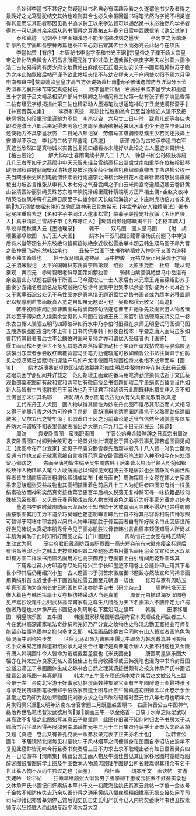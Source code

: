 <!-- { "loadSidebar": true } -->
　　余始得李邕书不甚好之然疑邕以书名自必有深趣及看之久遂谓他书少及者得之最晚好之尤笃譬犹结交其始也难则其合也必久余虽因邕书得笔法然为字絶不相类岂得其意而忘其形者耶因见邕书追求钟王以来字法皆可以通然邕书未必独然凡学书者得其一可以通其余余偶从邕书而得之耳嘉祐五年春分日雪中西牕信笔【欧公试笔】
　　泰和真迹　记刻亭上字画褊浅恐不能传逺欲改刻之邕状
　　亭为李之芳鹊湖新亭所刻字画即吾宗神秀篇也泰和专心刻石宜其传世久而弥光云此帖今在项氏
　　李邕帖赞【有序】　右唐秘书李邕字泰和书光王琚宗皇帝之子濮王峤太宗皇帝之曽孙故紫微舍人石昌言所藏元祐丁卯过甬上遇紫微孙夷庚字坦夫以张萱六画徐浩二古帖易得尚有厉少府求地黄帖白麻纸在石氏坦夫幼安长子书画号苑翰林苏子瞻为之序此帖飘縦后帖严谨予欲此帖坦夫惜不与幼安程夫人于户间使以归予焉六月甲申南都舟中赞曰蓬监皇皇才高气方张说妬善杜甫光子敬储逸僧防与详润分玉莹秀溢春芳襄阳米芾审定真迹秘玩
　　跋李邕胜和帖　右唐秘书监李邕字太和墨迹五十字易于吕文靖丞相家户部尚书穉卿之孙端问有三帖第一帖有张子有字淡墨昏第二帖有缙云字纸揭损此第三帖也精彩动人墨渴笔劲想运笔神助丁丑嵗涟漪郡斋手【并寳晋英光集】
　　李泰和真迹　毒热比惟胜和邕今日至当涂地迩人逺不及把袂惘惘如何珍重珍重谨驰力不具　李邕状咨　六月廿二日申时　致意儿郎等各佳也　即欲迎濮王八郎后来足得未劳急也防周至惠鹿欲报适来风水事也少于道左申谢耳因还使驰力不具李邕状咨　二日光八郎记室　劳借马甚堪骑悚息濮王少若问还报驿上安置得不示之　李北海二帖子昻鉴定【真迹】
　　唐萧诚伪为古帖示李邕曰右军真迹邕欣然曰是真物诚以实告邕复视曰细看亦未能好以此论之古人墨迹未易辨也【格古要论】
　　解大绅学士春雨斋续书评凡二十八人　钟繇书如公孙硕肤赤舄几几王右军如子之燕居申申夭夭智永瑶台雪鹤高标出羣虞世南如重华在位被袗鼓琴欧阳询秋霄健翮峭壁双清褚遂良披沙拣金薛少保寒机夜织顔真卿五丁凿路柳公权一夫当闗张长史风回电驰僧怀素云行雨施李北海楼台映日花木逢春徐曽稽怒猊渴骥藏棱出力坡谷言维张从申有入木七分之气吾尝闻之子山云米南宫竒逸超迈烟云卷舒黄山谷清圆妙丽引绳贯珠苏东坡丰腴悦泽绵里藏针蔡端明方正严楷土偶金赵文敏神明英杰仪凤冲霄祥云捧日康里子山雄剑倚天长虹驾海饶介之卞庄刺虎功倍力省宋克鹏九万须仗扶摇宋仲珩龙驹凤雏神采已具詹希元【字孟举新安人独擅署法】署书冠冕庄重俞紫芝【名和字子中同江人逮事松雪】临摹子夫擅宠杜叔循【名环庐陵人】真书清风兰雪胡子申【名布旴江人】瑚碧树颇谢琮璜揭平仲【名枢丰城人】旱蛟得雨秋鹰入云【墨池璅录】
　　韩干
　　双马图　圉人呈马图
　　【附　胡瓌番部卓歇图　东丹王人犬图】
　　绢本韩干双马图旧藏曹泾杨氏前题马中神骏后有米黻等题名并东坡絶句皆真迹妙絶余近收松雪翁摹本题云韩生双马图子昻为晋之临神采飞动宛然韩公笔也
　　丑按干尝画下生嗔弥勒精妙入神则干又善为道释像不独工畜兽也
　　韩干双马图真迹神品　马中神骏　元祐戊辰正月获观于才翁之子洎米黻记　太平兴国翰林苏氏寳宁赐第观　绍彭　太原王尧臣　杜绾　辙从观秦观　黄宗元　赤髯碧眼老鲜卑回策如萦独善
　　骑赭白紫骝俱絶世马中岳湛有余姿眉山苏轼题右唐韩干所画二马今藏松江一士人家后有米元章王尧臣薛绍彭苏子由秦少游诸名胜题名及东坡翁絶句坡诗今见集中但集本以余姿作妍姿为不同耳近予又于冢宰石淙公处见干马性图亦是真笔惜无题识葢世之售书画者或为赝本必移置题识以规厚利若书画既真人览之自知虽无题识可也　吴郡都穆元敬父【真迹】
　　韩干初师陈闳后师曹霸画马得骨肉停匀法遂与曹韦并驰争先及画贵游人物各臻其妙至于傅染色入缣素余尝见其人马图在钱塘王氏二奚官引连钱骢燕支骄又见一卷朱衣白帽人骑骝五明马四蹄破碎如行水中乃李伯时旧藏在京师见明皇试马图调马图五陵游侠图照夜白粉本上有干自书内供奉韩干照夜白粉本十字要之唐人画马虽多如曹韩特其最著者后世李公麟伯时画马专师之亦可谓优入圣域者也【画鉴】
　　韦偃工画马松石更佳世不多见其笔法磊落挥霍振动杜子美诗所谓戏拈秃笔写骅骝倐见骐驎出东壁者余尝收红韀覆背骢马图笔力劲健騣尾可数如顔鲁公书法往嵗鲜于伯防见之惊叹累日尝赋诗曰渥洼产马如产龙韦偃画马如画松竒文也惜不成章而卒【画鉴】
　　绢本胡瓌番部卓歇图尘垢破裂神彩如生明昌中秘物也今在韩氏此卷云烟过眼录困学斋纪闻并详载之　范阳胡瓌工画槖驼番马用笔清劲渲染有法近于文氏获观番部槖驼图前有政和宣和两玺后有徽庙瘦金书御题胡瓌二字虽绢素百破而设色如新人马皆有生气逺胜东丹王家法也乃王征君百谷跋语云此图既非出猎又非入贡不知云何岂亦未识其名耶
　　胡防胡人汲水图笔法古劲大有父风都元敬有跋真迹
　　五代东丹王人犬图　画人物以得其情性为妙东丹此图不惟尽其形态而人犬相习又得于笔墨丹青之外为可珍也子昻题　唐胡瓌用笔清而圜防得笔于父熟而劲但清圜微劣于父尔五代之赞华深于形似葢自土风之习前辈论笔乏壮气信然今诸赏鉴多以东丹防大与谱叙不相表里吾故表而出之大徳九年九月二十日无闲民云【真迹】
　　周昉
　　袁安卧雪图　蛮夷职贡图
　　丁晋公始典金陵陛辞之日真宗出周昉袁安卧雪图曰付卿到金陵可选一絶景处张此谓遂张于赏心亭云事见郭若虚图画见闻志【此图今在严分宜家】近见子昻袁安卧雪卷先后题咏者凡十八人皆一时韵士葢为袁通甫作也又都元敬寓意编自言收得范寛袁安卧雪图卷笔法妙入神不知今在何处须留心细访之
　　古画至唐初皆生绢至吴生周昉韩干后来皆以热汤半熟入粉槌如银版故作人物精彩入笔今人收唐画必以绢辨见文粗便云不是唐非也张僧繇阎令画世所存者皆生绢南唐画皆粗绢徐熙绢或如布【米氏画史】周昉挥扇士女卷在韩太史家原系宋思陵题张受益故物也其画细描重着色前后凡十三人为妃后者四图穷有树一株虽绢素破故而神彩奕然真竒迹也苐恐更百年后褙久脱落无复神踪可寻一味按籍品较何殊捕风系影耶　又见景元春宵秘戏四段人物古雅设色沈着近为好事家分藏亦竒迹也
　　董逌书李伯时藏周昉画云龙眠居士知自嬉于艺或谓画入三昧不得辞也尝得周昉画按筝图其用工力不遗余巧矣媚色艳态明眸善睐后世自不得其形容骨相况传神写照可暂得于阿堵中耶尝持以问曰人物丰穰肌胜于骨葢画者自有所好哉余曰此固唐世所好尝见诸说太真妃丰肌秀骨今见于画亦肌胜过骨昔韩公言曲眉丰颊便知唐人所尚以丰肌为美昉于此时知所好而图之矣【广川画跋】
　　周昉惜花士女图在韩氏精彩生动宜为冠
　　茂实府君旧藏周昉西夷职贡图一高头短卷前有宋徽宗瘦金标题后有明昌等印记归之韩太史按宣和明昌二帝题签法书用墨名画用泥金又宣和天水双龙印有方圆二样法书用圆名画用方也高宗御府手卷画前上白引缝间用乾卦圆印其
　　下用希世藏小方印画卷尽处用绍兴二字长印墨迹不用卷上合缝卦印止用其下希世小印其后仍用绍兴小玺　古人题画书于引首宋徽庙御书题跋亦然故宣和间褙书画用黄绢引首也近世多书于画首赵松雪云画至元朝遭一刼也
　　张可与家有周昉五星真形图昉为宣州长史日所画其星法亦昉手自书【研北杂志】
　　周昉托塔天王像大着色与韩氏挥扇士女卷相彷神采动人当是真笔
　　周景元白描过海罗汉图卷见严嵩抄没籍中后归武林高深甫家载之尊生八牋品为天下名画第六不腆评定为卢楞伽者乃是也文休承严氏书画记亦列周昉名下葢沿习之误耳
　　韩滉
　　田家移居图　明皇演乐图　五牛图
　　韩滉田家移居图明昌秘府官本天顺成化间跋者三人今在武林高深甫家笔法竒妙绢素完好乃严分宜之故物也史称滉忠勤王室相业可师复能留心绘事笔墨神竒抑何多才艺耶　韩滉画品妙絶古今同时有山人戴嵩者画笔色色师滉而牛则称独步矣
　　世俗见马即命为曹韩韦偃见牛即命为韩滉戴嵩甚可笑唐名手众未易定惟薛道祖绍彭家九马图合杜甫诗是真曹笔余唐人大抵不相逺也又金陵有唐人韩滉画牛今人皆命为戴嵩戴葢差瘦也【米氏画史】
　　唐画明皇演乐图大幅亦在韩太史存良家无名人画极佳上有晋府收藏印或云韩滉笔也滉为中书令封晋国公諡忠肃工于书画画体生成之踪书合自然之理其遗迹世颇有之按文休承严氏书画记载晋公演乐图一其真是耶
　　韩太冲五牛图在项氏绢本矮卷其后赵文敏公凡三跋今录于左　余南北宦游于好事家见韩滉画数种集贤官画有丰年图醉道士图最神张可与家尧民击壤图笔极细鲜于伯防家醉道士图与此五牛皆真迹初田师孟以此卷示余余甚爱之后乃知为赵伯昻物因托刘彦方求之伯昻欣然辍赠时至元廿八年七月也明年六月携归吴兴重又明年济南东仓官舍题二月既朢赵孟頫书　右唐韩晋公五牛图神气磊落希世名笔也昔梁武欲用陶景景画三牛一以金络首一自放于水草之际梁武叹其高致不复强之此图殆写其意云子昻重题　此图仆旧藏不知何时归太子书房太子以赐唐古台平章因得再展抑何幸耶延祐元年三月十三日集贤侍读学士正奉大夫赵孟頫又题【真迹　卷后又有鲁孔克表一跋弗及录克表字正夫亦名士也】
　　跋韩晋公画牛　予居镜湖北渚每见村童牧牛于风林烟草之间便觉身在图画自奉诏防史逾年不复见此寝飰皆无味今行且奏书矣奏后三日不力求去求不聴輙止者有如日嘉泰癸亥四月一日陆游书【渭南集】韩晋公滉工画人物及牛图佳尝见其田家移居图村童螘戏图醉客图鼓腹图醉学士图及牛图数本人物源流顾陆牛图是公所长戴嵩得其绪余有名于世此葢人物不及而牛独过之也【画鉴】
　　释怀素
　　绢本千文　画诀帖　梦游天姥吟　论书帖
　　狂素草继颠张大似鲁男子善学柳下惠或云狂素不狂葢实录也文休承严氏书画记曰怀素绢本草书千文一初藏海盐姚氏其家云此帖一字值一金故号千金帖不知防传失去乃余以善价得之通用黄绢八幅丝理精细纎毫无损交接处用军司司马印箝记亦曽摹刻停云馆后归史氏自史氏归严氏今已入内府矣葢晩年书也丑按素师专以狂怪胜人而此帖专趋平淡大竒大竒
